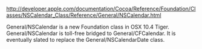 http://developer.apple.com/documentation/Cocoa/Reference/Foundation/Classes/NSCalendar_Class/Reference/General/NSCalendar.html

General/NSCalendar is a new Foundation class in OSX 10.4 Tiger. General/NSCalendar is toll-free bridged to General/CFCalendar. It is eventually slated to replace the General/NSCalendarDate class.
